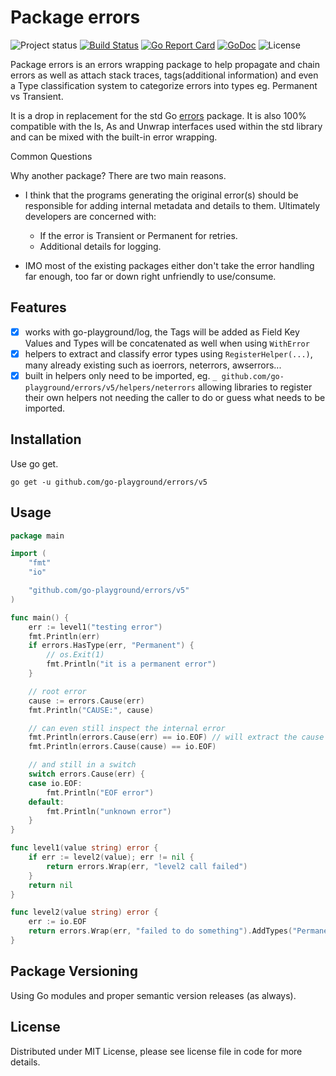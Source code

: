 Package errors
============
![Project status](https://img.shields.io/badge/version-5.1.0-green.svg)
[![Build Status](https://travis-ci.org/go-playground/errors.svg?branch=master)](https://travis-ci.org/go-playground/errors)
[![Go Report Card](https://goreportcard.com/badge/github.com/go-playground/errors)](https://goreportcard.com/report/github.com/go-playground/errors)
[![GoDoc](https://godoc.org/github.com/go-playground/errors?status.svg)](https://pkg.go.dev/github.com/go-playground/errors/v5)
![License](https://img.shields.io/dub/l/vibe-d.svg)

Package errors is an errors wrapping package to help propagate and chain errors as well as attach
stack traces, tags(additional information) and even a Type classification system to categorize errors into types eg. Permanent vs Transient.

It is a drop in replacement for the std Go [errors](https://golang.org/pkg/errors/) package.
It is also 100% compatible with the Is, As and Unwrap interfaces used within the std library and can be mixed with the built-in error wrapping.

Common Questions

Why another package?
There are two main reasons.
- I think that the programs generating the original error(s) should be responsible for adding internal metadata and details to them. Ultimately developers are concerned with:
  - If the error is Transient or Permanent for retries.
  - Additional details for logging.

- IMO most of the existing packages either don't take the error handling far enough, too far or down right unfriendly to use/consume. 

Features
--------
- [x] works with go-playground/log, the Tags will be added as Field Key Values and Types will be concatenated as well when using `WithError`
- [x] helpers to extract and classify error types using `RegisterHelper(...)`, many already existing such as ioerrors, neterrors, awserrors...
- [x] built in helpers only need to be imported, eg. `_ github.com/go-playground/errors/v5/helpers/neterrors` allowing libraries to register their own helpers not needing the caller to do or guess what needs to be imported.

Installation
------------

Use go get.

	go get -u github.com/go-playground/errors/v5
    
Usage
-----
```go
package main

import (
	"fmt"
	"io"

	"github.com/go-playground/errors/v5"
)

func main() {
	err := level1("testing error")
	fmt.Println(err)
	if errors.HasType(err, "Permanent") {
		// os.Exit(1)
		fmt.Println("it is a permanent error")
	}

	// root error
	cause := errors.Cause(err)
	fmt.Println("CAUSE:", cause)

	// can even still inspect the internal error
	fmt.Println(errors.Cause(err) == io.EOF) // will extract the cause for you
	fmt.Println(errors.Cause(cause) == io.EOF)

	// and still in a switch
	switch errors.Cause(err) {
	case io.EOF:
		fmt.Println("EOF error")
	default:
		fmt.Println("unknown error")
	}
}

func level1(value string) error {
	if err := level2(value); err != nil {
		return errors.Wrap(err, "level2 call failed")
	}
	return nil
}

func level2(value string) error {
	err := io.EOF
	return errors.Wrap(err, "failed to do something").AddTypes("Permanent").AddTags(errors.T("value", value))
}
```

Package Versioning
----------
Using Go modules and proper semantic version releases (as always).

License
------
Distributed under MIT License, please see license file in code for more details.
